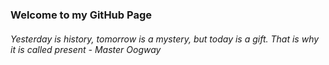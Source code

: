 ### Welcome to my GitHub Page

###### Yesterday is history, tomorrow is a mystery, but today is a gift. That is why it is called present - Master Oogway
